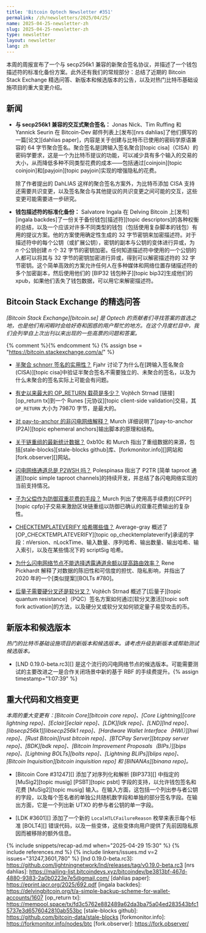 ```yaml
---
title: 'Bitcoin Optech Newsletter #351'
permalink: /zh/newsletters/2025/04/25/
name: 2025-04-25-newsletter-zh
slug: 2025-04-25-newsletter-zh
type: newsletter
layout: newsletter
lang: zh
---
```

本周的周报宣布了一个与 secp256k1 兼容的新聚合签名协议，并描述了一个钱包描述符的标准化备份方案。此外还有我们的常规部分：总结了近期的 Bitcoin Stack Exchange 精选问答、新版本和候选版本的公告，以及对热门比特币基础设施项目的重大变更介绍。

## 新闻

- **<!--interactive-aggregate-signatures-compatible-with-secp256k1-->与 secp256k1 兼容的交互式聚合签名：** Jonas Nick、Tim Ruffing 和 Yannick Seurin 在 Bitcoin-Dev 邮件列表上[发布][nrs dahlias]了他们撰写的一篇[论文][dahlias paper]，内容是关于创建与比特币已使用的密码学原语兼容的 64 字节聚合签名。聚合签名是[跨输入签名聚合][topic cisa]（CISA）的密码学要求，这是一个为比特币提议的功能，可以减少具有多个输入的交易的大小，从而降低多种不同类型花费的成本——包括通过[coinjoin][topic coinjoin]和[payjoin][topic payjoin]实现的增强隐私的花费。

  除了作者提出的 DahLIAS 这样的聚合签名方案外，为比特币添加 CISA 支持还需要共识变更，以及签名聚合与其他提议的共识变更之间可能的交互，这些变更可能需要进一步研究。

- **<!--standardized-backup-for-wallet-descriptors-->钱包描述符的标准化备份：** Salvatore Ingala 在 Delving Bitcoin 上[发布][ingala backdes]了一份关于备份钱包[描述符][topic descriptors]的各种权衡的总结，以及一个应该对许多不同类型的钱包（包括使用复杂脚本的钱包）有用的提议方案。他的方案使用确定性生成的 32 字节密钥来加密描述符。对于描述符中的每个公钥（或扩展公钥），密钥的副本与公钥的变体进行异或，为 _n_ 个公钥创建 _n_ 个 32 字节的密钥加密。任何知道描述符中使用的一个公钥的人都可以将其与 32 字节的密钥加密进行异或，得到可以解密描述符的 32 字节密钥。这个简单高效的方案允许任何人在多种媒体和网络位置存储描述符的多个加密副本，然后使用他们的 [BIP32 钱包种子][topic bip32]生成他们的 xpub，如果他们丢失了钱包数据，可以用它来解密描述符。

## Bitcoin Stack Exchange 的精选问答

*[Bitcoin Stack Exchange][bitcoin.se] 是 Optech 的贡献者们寻找答案的首选之地，也是他们有闲暇时会给好奇和困惑的用户帮忙的地方。在这个月度栏目中，我们会列举自上次出刊以来出现的一些高票的问题和答案。*

{% comment %}<!-- https://bitcoin.stackexchange.com/search?tab=votes&q=created%3a1m..%20is%3aanswer -->{% endcomment %}
{% assign bse = "https://bitcoin.stackexchange.com/a/" %}

- [<!--practicality-of-half-aggregated-schnorr-signatures-->半聚合 schnorr 签名的实用性？]({{bse}}125982)
  Fjahr 讨论了为什么在[跨输入签名聚合 (CISA)][topic cisa]中验证半聚合签名不需要独立的、未聚合的签名，以及为什么未聚合的签名实际上可能会有问题。

- [<!--what-s-the-largest-size-op-return-payload-ever-created-->有史以来最大的 OP_RETURN 载荷是多少？]({{bse}}126131)
  Vojtěch Strnad [链接][op_return tx]到一个 Runes [元协议][topic client-side validation]交易，其 `OP_RETURN` 大小为 79870 字节，是最大的。

- [<!--non-ln-explanation-of-pay-to-anchor-->对 pay-to-anchor 的非闪电网络解释？]({{bse}}126098)
  Murch 详细说明了[pay-to-anchor (P2A)][topic ephemeral anchors]输出脚本的原理和结构。

- [<!--up-to-date-statistics-about-chain-reorganizations-->关于链重组的最新统计数据？]({{bse}}126019)
  0xb10c 和 Murch 指出了重组数据的来源，包括[stale-blocks][stale-blocks github]库、[forkmonitor.info][]网站和[fork.observer][]网站。

- [<!--are-lightning-channels-always-p2wsh-->闪电网络通道总是 P2WSH 吗？]({{bse}}125967)
  Polespinasa 指出了 P2TR [简单 taproot 通道][topic simple taproot channels]的持续开发，并总结了各闪电网络实现的当前支持情况。

- [<!--child-pays-for-parent-as-a-defense-against-a-double-spend-->子为父偿作为防御双重花费的手段？]({{bse}}126056)
  Murch 列出了使用高手续费的[CPFP][topic cpfp]子交易来激励区块链重组以防御已确认的双重花费输出的复杂性。

- [<!--what-values-does-checktemplateverify-hash-->CHECKTEMPLATEVERIFY 哈希哪些值？]({{bse}}126133)
  Average-gray 概述了[OP_CHECKTEMPLATEVERIFY][topic op_checktemplateverify]承诺的字段：nVersion、nLockTime、输入数量、序列哈希、输出数量、输出哈希、输入索引，以及在某些情况下的 scriptSig 哈希。

- [<!--why-can-t-lightning-nodes-opt-to-reveal-channel-balances-for-better-routing-efficiency-->为什么闪电网络节点不能选择透露通道余额以提高路由效率？]({{bse}}125985)
  Rene Pickhardt 解释了对数据的陈旧性和可信度的担忧、隐私影响，并指出了 2020 年的一个[类似提案][BOLTs #780]。

- [<!--does-post-quantum-require-hard-fork-or-soft-fork-->后量子需要硬分叉还是软分叉？]({{bse}}126122)
  Vojtěch Strnad 概述了[后量子][topic quantum resistance]（PQC）签名方案如何通过[软分叉激活][topic soft fork activation]的方法，以及硬分叉或软分叉如何锁定量子易受攻击的币。

## 新版本和候选版本

*热门的比特币基础设施项目的新版本和候选版本。请考虑升级到新版本或帮助测试候选版本。*

- [LND 0.19.0-beta.rc3][] 是这个流行的闪电网络节点的候选版本。可能需要测试的主要改进之一是合作关闭场景中新的基于 RBF 的手续费提升。{% assign timestamp="1:07:39" %}

## 重大代码和文档变更

*本周的重大变更有：[Bitcoin Core][bitcoin core repo]、[Core Lightning][core lightning repo]、[Eclair][eclair repo]、[LDK][ldk repo]、[LND][lnd repo]、[libsecp256k1][libsecp256k1 repo]、[Hardware Wallet Interface（HWI）][hwi repo]、[Rust Bitcoin][rust bitcoin repo]、[BTCPay Server][btcpay server repo]、[BDK][bdk repo]、[Bitcoin Improvement Proposals（BIPs）][bips repo]、[Lightning BOLTs][bolts repo]、[Lightning BLIPs][blips repo]、[Bitcoin Inquisition][bitcoin inquisition repo] 和 [BINANAs][binana repo]。*

- [Bitcoin Core #31247][] 添加了对序列化和解析 [BIP373][] 中指定的 [MuSig2][topic musig] [PSBT][topic psbt] 字段的支持，以允许钱包签名和花费 [MuSig2][topic musig] 输入。在输入方面，这包括一个列出参与者公钥的字段，以及每个签名者的单独公共随机数字段和单独的部分签名字段。在输出方面，它是一个列出新 UTXO 的参与者公钥的单一字段。

- [LDK #3601][] 添加了一个新的 `LocalHTLCFailureReason` 枚举来表示每个标准 [BOLT4][] 错误代码，以及一些变体，这些变体向用户提供了先前因隐私原因而被移除的额外信息。

{% include snippets/recap-ad.md when="2025-04-29 15:30" %}
{% include references.md %}
{% include linkers/issues.md v=2 issues="31247,3601,780" %}
[lnd 0.19.0-beta.rc3]: https://github.com/lightningnetwork/lnd/releases/tag/v0.19.0-beta.rc3
[nrs dahlias]: https://mailing-list.bitcoindevs.xyz/bitcoindev/be3813bf-467d-4880-9383-2a0b0223e7e5@gmail.com/
[dahlias paper]: https://eprint.iacr.org/2025/692.pdf
[ingala backdes]: https://delvingbitcoin.org/t/a-simple-backup-scheme-for-wallet-accounts/1607
[op_return tx]: https://mempool.space/tx/fd3c5762e882489a62da3ba75a04ed283543bfc15737e3d6576042810ab553bc
[stale-blocks github]: https://github.com/bitcoin-data/stale-blocks
[forkmonitor.info]: https://forkmonitor.info/nodes/btc
[fork.observer]: https://fork.observer/

